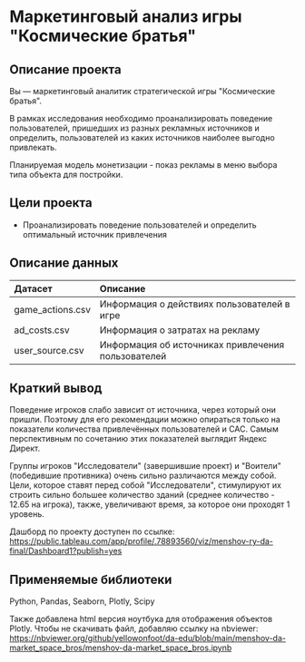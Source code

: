 # Маркетинговый анализ игры "Космические братья"

## Описание проекта

Вы — маркетинговый аналитик стратегической игры "Космические братья".

В рамках исследования необходимо проанализировать поведение пользователей, пришедших из разных рекламных источников и определить, пользователей из каких источников наиболее выгодно привлекать.

Планируемая модель монетизации - показ рекламы в меню выбора типа объекта для постройки.

## Цели проекта

- Проанализировать поведение пользователей и определить оптимальный источник привлечения

## Описание данных

| Датасет | Описание | 
| :---------------------- | :---------------------- | 
| game_actions.csv | Информация о действиях пользователей в игре |
| ad_costs.csv | Информация о затратах на рекламу |
| user_source.csv | Информация об источниках привлечения пользователей |

## Краткий вывод

Поведение игроков слабо зависит от источника, через который они пришли. Поэтому для его рекомендации можно опираться только на показатели количества привлечённых пользователей и CAC. Самым перспективным по сочетанию этих показателей выглядит Яндекс Директ.

Группы игроков "Исследователи" (завершившие проект) и "Воители" (победившие противника) очень сильно различаются между собой. Цели, которое ставят перед собой "Исследователи", стимулируют их строить сильно большее количество зданий (среднее количество - 12.65 на игрока), также, увеличивают время, за которое они проходят 1 уровень.

Дашборд по проекту доступен по ссылке: https://public.tableau.com/app/profile/.78893560/viz/menshov-ry-da-final/Dashboard1?publish=yes

## Применяемые библиотеки

Python, Pandas, Seaborn, Plotly, Scipy

Также добавлена html версия ноутбука для отображения объектов Plotly. Чтобы не скачивать файл, добавляю ссылку на nbviewer:
https://nbviewer.org/github/yellowonfoot/da-edu/blob/main/menshov-da-market_space_bros/menshov-da-market_space_bros.ipynb